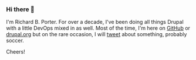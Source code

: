### Hi there 👋

I'm Richard B. Porter. For over a decade, I've been doing all things Drupal with a little DevOps mixed in as well. Most of the time, I'm here on [GitHub](https://github.com/richardbporter) or [drupal.org](https://drupal.org/u/richardbporter) but on the rare occasion, I will [tweet](https://twitter.com/richardbporter) about something, probably soccer. 

Cheers!
